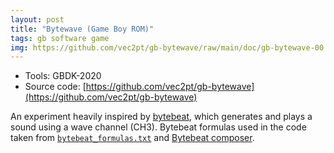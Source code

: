 ```yaml
---
layout: post
title: "Bytewave (Game Boy ROM)"
tags: gb software game
img: https://github.com/vec2pt/gb-bytewave/raw/main/doc/gb-bytewave-00.png
---
```


- Tools: GBDK-2020
- Source code: [https://github.com/vec2pt/gb-bytewave](https://github.com/vec2pt/gb-bytewave)

An experiment heavily inspired by [bytebeat](http://canonical.org/~kragen/bytebeat/), which generates and plays a sound using a wave channel (CH3).
Bytebeat formulas used in the code taken from [`bytebeat_formulas.txt`](http://viznut.fi/demos/unix/bytebeat_formulas.txt) and [Bytebeat composer](https://dollchan.net/bytebeat/).
